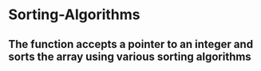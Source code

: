 # Sorting-Algorithms
## The function accepts a pointer to an integer and sorts the array using various sorting algorithms
